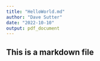 ```yaml
---
title: "HelloWorld.md"
author: "Dave Sutter"
date: "2022-10-10"
output: pdf_document
---
```


## This is a markdown file
